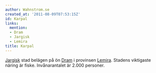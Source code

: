 ```yaml
---
author: Wahnstrom.se
created_at: '2011-08-09T07:53:15Z'
id: Karpal
links:
  mention:
  - Dram
  - Jargisk
  - Lemira
title: Karpal
---
```


[Jargisk] stad belägen på ön [Dram] i provinsen [Lemira]. Stadens viktigaste näring är fiske.
Invånarantalet är 2.000 personer.

  [Jargisk]: Jargisk
  [Dram]: Dram
  [Lemira]: Lemira